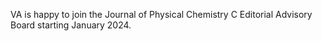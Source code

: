 VA is happy to join the Journal of Physical Chemistry C Editorial Advisory Board starting January 2024.

